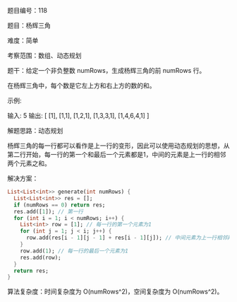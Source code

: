 题目编号：118

题目：杨辉三角

难度：简单

考察范围：数组、动态规划

题干：给定一个非负整数 numRows，生成杨辉三角的前 numRows 行。

在杨辉三角中，每个数是它左上方和右上方的数的和。

示例:

输入: 5
输出:
[
     [1],
    [1,1],
   [1,2,1],
  [1,3,3,1],
 [1,4,6,4,1]
]

解题思路：动态规划

杨辉三角的每一行都可以看作是上一行的变形，因此可以使用动态规划的思想，从第二行开始，每一行的第一个和最后一个元素都是1，中间的元素是上一行的相邻两个元素之和。

解决方案：

```dart
List<List<int>> generate(int numRows) {
  List<List<int>> res = [];
  if (numRows == 0) return res;
  res.add([1]); // 第一行
  for (int i = 1; i < numRows; i++) {
    List<int> row = [1]; // 每一行的第一个元素为1
    for (int j = 1; j < i; j++) {
      row.add(res[i - 1][j - 1] + res[i - 1][j]); // 中间元素为上一行相邻两个元素之和
    }
    row.add(1); // 每一行的最后一个元素为1
    res.add(row);
  }
  return res;
}
```

算法复杂度：时间复杂度为 O(numRows^2)，空间复杂度为 O(numRows^2)。